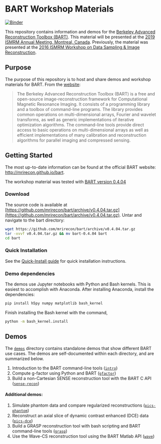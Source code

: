 # BART Workshop Materials

[![Binder](https://mybinder.org/badge_logo.svg)](https://mybinder.org/v2/gh/mikgroup/bart-workshop/master?filepath=setup.ipynb)


This repository contains information and demos for the [Berkeley Advanced Reconstruction Toolbox (BART)](http://mrirecon.github.io/bart).
This material will be presented at the [2019 ISMRM Annual Meeting, Montreal, Canada](https://www.ismrm.org/19m/). Previously, the material was presented
at the [2016 ISMRM Workshop on Data Sampling & Image Reconstruction](http://www.ismrm.org/workshops/Data16/).

## Purpose
The purpose of this repository is to host and share demos and workshop materials for BART. From the [website](http://mrirecon.github.io/bart):

> The Berkeley Advanced Reconstruction Toolbox (BART) is a free and open-source image-reconstruction framework
> for Computational Magnetic Resonance Imaging. It consists of a programming library and a toolbox of command-line
> programs. The library provides common operations on multi-dimensional arrays, Fourier and wavelet transforms,
> as well as generic implementations of iterative optimization algorithms. The command-line tools provide direct
> access to basic operations on multi-dimensional arrays as well as efficient implementations of many calibration
> and reconstruction algorithms for parallel imaging and compressed sensing.

## Getting Started
The most up-to-date information can be found at the official BART website: http://mrirecon.github.io/bart.

The workshop material was tested with [BART version 0.4.04](https://github.com/mrirecon/bart/releases/tag/v0.4.04)

### Download
The source code is available at [https://github.com/mrirecon/bart/archive/v0.4.04.tar.gz](https://github.com/mrirecon/bart/archive/v0.4.04.tar.gz).
Untar and navigate to the bart directory:
```bash
wget https://github.com/mrirecon/bart/archive/v0.4.04.tar.gz
tar -xvvf v0.4.04.tar.gz && mv bart-0.4.04 bart
cd bart
```

### Quick Installation
See the [Quick-Install guide](doc/quick-install.md) for quick installation instructions.


### Demo dependencies
The demos use Jupyter notebooks with Python and Bash kernels. This is easiest to accomplish with Anaconda.
After installing Anaconda, install the dependencies:
```bash
pip install h5py numpy matplotlib bash_kernel 
```

Finish installing the Bash kernel with the command,
```bash
python -m bash_kernel.install
```

## Demos
The [`demos`](demos) directory contains standalone demos that show different BART use cases. The demos are self-documented within
each directory, and are summarized below.

1. Introduction to the BART command-line tools ([`intro`](demos/intro))
1. Compute g-factor using Python and BART ([`gfactor`](demos/gfactor-demo))
1. Build a non-Cartesian SENSE reconstruction tool with the BART C API ([`sense-recon`](demos/sense-recon))

#### Additional demos:
1. Simulate phantom data and compare regularized reconstructions  ([`pics-phantom`](demos/pics-phantom))
1. Reconstruct an axial slice of dynamic contrast enhanced (DCE) data ([`pics-dce`](demos/pics-dce))
1. Build a GRASP reconstruction tool with bash scripting and BART command-line tools ([`grasp`](demos/grasp))
1. Use the Wave-CS reconstruction tool using the BART Matlab API ([`wave`](demos/wave-cs))

